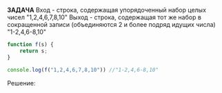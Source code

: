 **ЗАДАЧА**
Вход - строка, содержащая упорядоченный набор целых чисел "1,2,4,6,7,8,10"
Выход - строка, содержащая тот же набор в сокращенной записи (объединяются 2 и более подряд идущих числа) "1-2,4,6-8,10"
```javascript
function f(s) {
    return s;
}

console.log(f("1,2,4,6,7,8,10")) //"1-2,4,6-8,10"
```

Решение:
```javascript

```
